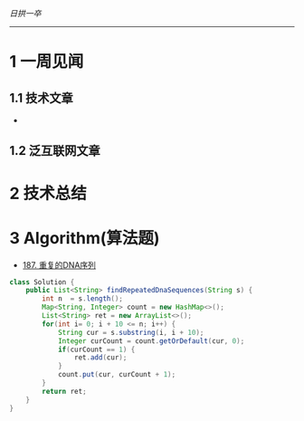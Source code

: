 
*日拱一卒*

_________________

# 1 一周见闻

## 1.1 技术文章
+

## 1.2 泛互联网文章



# 2 技术总结



# 3 Algorithm(算法题)

+ [187. 重复的DNA序列](https://leetcode.cn/problems/repeated-dna-sequences/description/)

```java
class Solution {
    public List<String> findRepeatedDnaSequences(String s) {
        int n  = s.length();
        Map<String, Integer> count = new HashMap<>();
        List<String> ret = new ArrayList<>();
        for(int i= 0; i + 10 <= n; i++) {
            String cur = s.substring(i, i + 10);
            Integer curCount = count.getOrDefault(cur, 0);
            if(curCount == 1) {
                ret.add(cur);
            } 
            count.put(cur, curCount + 1);
        }
        return ret;
    }
}


```




















